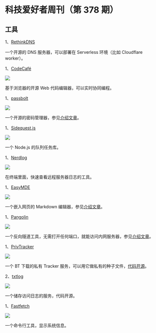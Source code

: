 # 科技爱好者周刊（第 378 期）

## 工具

1、[RethinkDNS](https://github.com/serverless-dns/serverless-dns)

一个开源的 DNS 服务器，可以部署在 Serverless 环境（比如 Cloudflare worker）。

1、[CodeCafé](https://github.com/mrktsm/codecafe)

![](https://cdn.beekka.com/blogimg/asset/202505/bg2025050601.webp)

基于浏览器的开源 Web 代码编辑器，可以实时协同编程。

1、[passbolt](https://www.passbolt.com/)

![](https://cdn.beekka.com/blogimg/asset/202504/bg2025042902.webp)

一个开源的密码管理器，参见[介绍文章](https://www.xda-developers.com/reasons-why-use-passbolt-manage-passwords/)。

1、[Sidequest.js](https://docs.sidequestjs.com/)

![](https://cdn.beekka.com/blogimg/asset/202508/bg2025081111.webp)

一个 Node.js 的队列任务库。

1、[Nerdlog](https://github.com/dimonomid/nerdlog)

![](https://cdn.beekka.com/blogimg/asset/202504/bg2025042904.webp)

在终端里面，快速查看远程服务器日志的工具。

1、[EasyMDE](https://github.com/Ionaru/easy-markdown-editor)

![](https://cdn.beekka.com/blogimg/asset/202504/bg2025043003.webp)

一个嵌入网页的 Markdown 编辑器，参见[介绍文章](https://avohq.io/blog/markdown-image-uploads-easy-mde-rails)。

1、[Pangolin](https://github.com/fosrl/pangolin)

![](https://cdn.beekka.com/blogimg/asset/202504/bg2025042905.webp)

一个反向隧道工具，无需打开任何端口，就能访问内网服务器，参见[介绍文章](https://www.xda-developers.com/alternative-to-tailscale-or-nginx-remote-access-home-lab/)。

1、[PrivTracker](https://privtracker.com/)

![](https://cdn.beekka.com/blogimg/asset/202501/bg2025011803.webp)

一个 BT 下载的私有 Tracker 服务，可以用它做私有的种子文件，[代码开源](https://github.com/meehow/privtracker)。

2、[txtlog](https://txtlog.net/)

![](https://cdn.beekka.com/blogimg/asset/202501/bg2025011804.webp)

一个储存访问日志的服务，代码开源。

1、[Fastfetch](https://github.com/fastfetch-cli/fastfetch)

![](https://cdn.beekka.com/blogimg/asset/202501/bg2025011923.webp)

一个命令行工具，显示系统信息。

